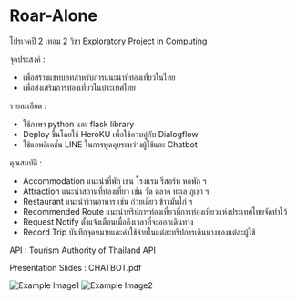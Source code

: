 # Roar-Alone
โปรเจคปี 2 เทอม 2 วิชา Exploratory Project in Computing

จุดประสงค์ :
- เพื่อสร้างแชทบอทสำหรับการแนะนำที่ท่องเที่ยวในไทย
- เพื่อส่งเสริมการท่องเที่ยวในประเทศไทย

รายละเอียด : 
- ใช้ภาษา python และ flask library
- Deploy ขึ้นโดยใช้ HeroKU เพื่อใช้ควบคู่กับ Dialogflow
- ใช้แอพลิเคชั่น LINE ในการพูดคุยระหว่างผู้ใช้และ Chatbot

คุณสมบัติ :
- Accommodation แนะนำที่พัก เช่น โรงแรม รีสอร์ท หอพัก ฯ 
- Attraction แนะนำสถานที่ท่องเที่ยว เช่น วัด ตลาด ทะเล ภูเขา ฯ
- Restaurant แนะนำร้านอาหาร เช่น ก๋วยเตี๋ยว ข้าวมันไก่ ฯ
- Recommended Route แนะนำทริปการท่องเที่ยวที่การท่องเที่ยวแห่งประเทศไทยจัดทำไว้
- Request Notify ตั้งแจ้งเตือนเมื่อถึงเวลาที่จะออกเดินทาง
- Record Trip บันทึกจุดหมายและค่าใช้จ่ายในแต่ละทริปการเดินทางของแต่ละผู้ใช้

API : Tourism Authority of Thailand API

Presentation Slides : CHATBOT.pdf

![Example Image1](https://user-images.githubusercontent.com/59200533/239165792-8a0a099f-73c7-4660-80af-3e601377b42c.png)
![Example Image2](https://user-images.githubusercontent.com/59200533/239165943-53d3e5bb-1817-4555-8d73-bd066250eb03.png)

